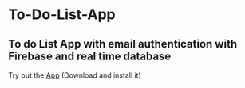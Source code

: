 # To-Do-List-App
## To do List App with email authentication with Firebase and real time database
Try out the [App](https://github.com/Shivansh771/To-Do-List-App/blob/main/ToDoApp.apk) (Download and install it)
